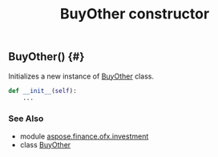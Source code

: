 ﻿---
title: BuyOther constructor
second_title: Aspose.Finance for Python via .NET API References
description: 
type: docs
weight: 10
url: /python-net/aspose.finance.ofx.investment/buyother/__init__/
is_root: false
---

## BuyOther() {#}

Initializes a new instance of [BuyOther](/finance/python-net/aspose.finance.ofx.investment/buyother) class.



```python
def __init__(self):
    ...
```





### See Also
* module [aspose.finance.ofx.investment](../../)
* class [BuyOther](/finance/python-net/aspose.finance.ofx.investment/buyother)
